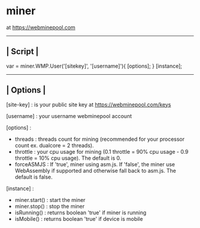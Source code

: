 # miner

at https://webminepool.com

------------------
|     Script     |
------------------

var = miner.WMP.User('[sitekey]', '[username]'){
[options];
}
[instance];



-----------------
|    Options    |
-----------------

[site-key] : is your public site key at https://webminepool.com/keys

[username] : your username webminepool account

[options] :
- threads    : threads count for mining (recommended for your processor count ex. dualcore = 2 threads).
- throttle   : your cpu usage for mining (0.1 throttle = 90% cpu usage - 0.9 throttle = 10% cpu usage). The default is 0.
- forceASMJS : If 'true', miner using asm.js. If 'false', the miner use WebAssembly if supported and otherwise fall back to asm.js. The default is false.

[instance] :
- miner.start() : start the miner
- miner.stop()  : stop the miner
- isRunning()   : returns boolean 'true' if miner is running
- isMobile()    : returns boolean 'true' if device is mobile
